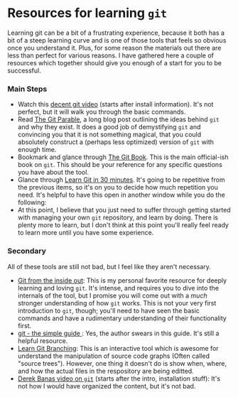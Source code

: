 # Resources for learning `git`

Learning git can be a bit of a frustrating experience, because it both has a bit of a steep learning curve and is one of those tools that feels so obvious once you understand it.  Plus, for some reason the materials out there are less than perfect for various reasons.  I have gathered here a couple of resources which together should give you enough of a start for you to be successful.

### Main Steps
* Watch this [decent git video](https://youtu.be/Y9XZQO1n_7c?t=154) (starts after install information).  It's not perfect, but it will walk you through the basic commands.
* Read [The Git Parable](http://tom.preston-werner.com/2009/05/19/the-git-parable.html), a long blog post outlining the ideas behind `git` and why they exist.  It does a good job of demystifying `git` and convincing you that it is not something magical, that you could absolutely construct a (perhaps less optimized) version of `git` with enough time.
* Bookmark and glance through [The Git Book](https://git-scm.com/book/en/v2).  This is the main official-ish book on `git`.  This should be your reference for any specific questions you have about the tool.
* Glance through [Learn Git in 30 minutes](https://tutorialzine.com/2016/06/learn-git-in-30-minutes).  It's going to be repetitive from the previous items, so it's on you to decide how much repetition you need.  It's helpful to have this open in another window while you do the following:
* At this point, I believe that you just need to suffer through getting started with managing your own `git` repository, and learn by doing. There is plenty more to learn, but I don't think at this point you'll really feel ready to learn more until you have some experience.

### Secondary
All of these tools are still not bad, but I feel like they aren't necessary.

* [Git from the inside out](https://codewords.recurse.com/issues/two/git-from-the-inside-out): This is my personal favorite resource for deeply learning and loving `git`.  It's intense, and requires you to dive into the internals of the tool, but I promise you will come out with a *much* stronger understanding of how `git` works.  This is not your very first introduction to `git`, though; you'll need to have seen the basic commands and have a rudimentary understanding of their functionality first.
* [git - the simple guide ](http://rogerdudler.github.io/git-guide/): Yes, the author swears in this guide.  It's still a helpful resource.
* [Learn Git Branching](https://learngitbranching.js.org/): This is an interactive tool which is awesome for understand the manipulation of source code graphs (Often called "source trees").  However, one thing it doesn't do is show when, where, and how the actual files in the respository are being editted.
* [Derek Banas video on `git`](https://youtu.be/r63f51ce84A?t=395) (starts after the intro, installation stuff): It's not how I would have organized the content, but it's not bad.
